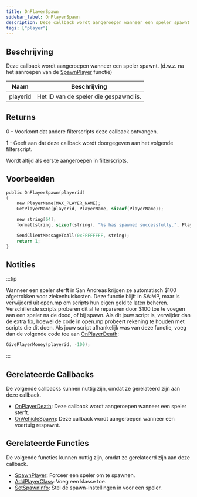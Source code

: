 ```yaml
---
title: OnPlayerSpawn
sidebar_label: OnPlayerSpawn
description: Deze callback wordt aangeroepen wanneer een speler spawnt.
tags: ["player"]
---
```


## Beschrijving

Deze callback wordt aangeroepen wanneer een speler spawnt. (d.w.z. na het aanroepen van de [SpawnPlayer](../functions/SpawnPlayer) functie)

| Naam     | Beschrijving                                  |
| -------- | --------------------------------------------- |
| playerid | Het ID van de speler die gespawnd is.         |

## Returns

0 - Voorkomt dat andere filterscripts deze callback ontvangen.

1 - Geeft aan dat deze callback wordt doorgegeven aan het volgende filterscript.

Wordt altijd als eerste aangeroepen in filterscripts.

## Voorbeelden

```c
public OnPlayerSpawn(playerid)
{
    new PlayerName[MAX_PLAYER_NAME];
    GetPlayerName(playerid, PlayerName, sizeof(PlayerName));

    new string[64];
    format(string, sizeof(string), "%s has spawned successfully.", PlayerName);

    SendClientMessageToAll(0xFFFFFFFF, string);
    return 1;
}
```

## Notities

:::tip

Wanneer een speler sterft in San Andreas krijgen ze automatisch $100 afgetrokken voor ziekenhuiskosten. Deze functie blijft in SA:MP, maar is verwijderd uit open.mp om scripts hun eigen geld te laten beheren. Verschillende scripts proberen dit al te repareren door $100 toe te voegen aan een speler na de dood, of bij spawn. Als dit jouw script is, verwijder dan de extra fix, hoewel de code in open.mp probeert rekening te houden met scripts die dit doen. Als jouw script afhankelijk was van deze functie, voeg dan de volgende code toe aan [OnPlayerDeath](OnPlayerDeath):

```c
GivePlayerMoney(playerid, -100);
```

:::

## Gerelateerde Callbacks

De volgende callbacks kunnen nuttig zijn, omdat ze gerelateerd zijn aan deze callback.

- [OnPlayerDeath](OnPlayerDeath): Deze callback wordt aangeroepen wanneer een speler sterft.
- [OnVehicleSpawn](OnVehicleSpawn): Deze callback wordt aangeroepen wanneer een voertuig respawnt.

## Gerelateerde Functies

De volgende functies kunnen nuttig zijn, omdat ze gerelateerd zijn aan deze callback.

- [SpawnPlayer](../functions/SpawnPlayer): Forceer een speler om te spawnen.
- [AddPlayerClass](../functions/AddPlayerClass): Voeg een klasse toe.
- [SetSpawnInfo](../functions/SetSpawnInfo): Stel de spawn-instellingen in voor een speler.

